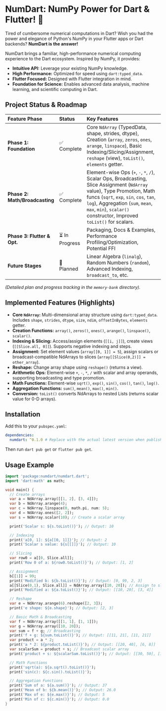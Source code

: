 # NumDart: NumPy Power for Dart & Flutter! 🚀

Tired of cumbersome numerical computations in Dart? Wish you had the power and
elegance of Python's NumPy in your Flutter apps or Dart backends? **NumDart is
the answer!**

NumDart brings a familiar, high-performance numerical computing experience to
the Dart ecosystem. Inspired by NumPy, it provides:

- **Intuitive API:** Leverage your existing NumPy knowledge.
- **High Performance:** Optimized for speed using `dart:typed_data`.
- **Flutter Focused:** Designed with Flutter integration in mind.
- **Foundation for Science:** Enables advanced data analysis, machine learning,
  and scientific computing in Dart.

## Project Status & Roadmap

| Feature Phase                  | Status         | Key Features                                                                                                                                                                                                                                                                     |
| :----------------------------- | :------------- | :------------------------------------------------------------------------------------------------------------------------------------------------------------------------------------------------------------------------------------------------------------------------------- |
| **Phase 1: Foundation**        | ✅ Complete    | Core `NdArray` (TypedData, shape, strides, dtype), Creation (`array`, `zeros`, `ones`, `arange`, `linspace`), Basic Indexing/Slicing/Assignment, `reshape` (view), `toList()`, `elements` getter.                                                                                |
| **Phase 2: Math/Broadcasting** | ✅ Complete    | Element-wise Ops (`+`, `-`, `*`, `/`), Scalar Ops, Broadcasting, Slice Assignment (`NdArray` value), Type Promotion, Math funcs (`sqrt`, `exp`, `sin`, `cos`, `tan`, `log`), Aggregation (`sum`, `mean`, `max`, `min`), `scalar()` constructor, Improved `toList()` for scalars. |
| **Phase 3: Flutter & Opt.**    | ⏳ In Progress | Packaging, Docs & Examples, Performance Profiling/Optimization, Potential FFI                                                                                                                                                                                                    |
| **Future Stages**              | 📅 Planned     | Linear Algebra (`linalg`), Random Numbers (`random`), Advanced Indexing, `broadcast_to`, etc.                                                                                                                                                                                    |

_(Detailed plan and progress tracking in the `memory-bank` directory)._

## Implemented Features (Highlights)

- **Core `NdArray`:** Multi-dimensional array structure using `dart:typed_data`.
  Includes `shape`, `strides`, `dtype`, `size`, `ndim`, `offsetInBytes`,
  `elements` getter.
- **Creation Functions:** `array()`, `zeros()`, `ones()`, `arange()`,
  `linspace()`, `scalar()`.
- **Indexing & Slicing:** Access/assign elements (`[[i, j]]`), create views
  (`[[Slice.all, 0]]`). Supports negative indexing and steps.
- **Assignment:** Set element values (`array[[0, 1]] = 5`), assign scalars or
  broadcast-compatible NdArrays to slices (`array[[Slice(0,2)]] = other_array`).
- **Reshape:** Change array shape using `reshape()` (returns a view).
- **Arithmetic Ops:** Element-wise `+`, `-`, `*`, `/` with scalar and array
  operands, supporting broadcasting and type promotion.
- **Math Functions:** Element-wise `sqrt()`, `exp()`, `sin()`, `cos()`, `tan()`,
  `log()`.
- **Aggregation Functions:** `sum()`, `mean()`, `max()`, `min()`.
- **Conversion:** `toList()` converts NdArrays to nested Lists (returns scalar
  value for 0-D arrays).

## Installation

Add this to your `pubspec.yaml`:

```yaml
dependencies:
  numdart: ^0.1.0 # Replace with the actual latest version when published
```

Then run `dart pub get` or `flutter pub get`.

## Usage Example

```dart
import 'package:numdart/numdart.dart';
import 'dart:math' as math;

void main() {
  // Create arrays
  var a = NdArray.array([[1, 2], [3, 4]]);
  var b = NdArray.arange(4);
  var c = NdArray.linspace(0, math.pi, num: 5);
  var d = NdArray.ones([2, 2]);
  var s = NdArray.scalar(10); // Create a scalar array

  print('Scalar s: ${s.toList()}'); // Output: 10

  // Indexing
  print('a[0, 1]: ${a[[0, 1]]}'); // Output: 2
  print('Scalar s value: ${s[[]]}'); // Output: 10

  // Slicing
  var row0 = a[[0, Slice.all]];
  print('Row 0 of a: ${row0.toList()}'); // Output: [1, 2]

  // Assignment
  b[[1]] = 99;
  print('Modified b: ${b.toList()}'); // Output: [0, 99, 2, 3]
  a[[Slice(0,1), Slice.all]] = NdArray.array([10, 20]); // Assign to slice
  print('Modified a: ${a.toList()}'); // Output: [[10, 20], [3, 4]]

  // Reshape
  var e = NdArray.arange(6).reshape([2, 3]);
  print('e shape: ${e.shape}'); // Output: [2, 3]

  // Basic Math & Broadcasting
  var f = NdArray.array([[1, 1], [1, 1]]);
  var g = NdArray.array([10, 20]);
  var sum = f + g; // Broadcasting
  print('f + g: ${sum.toList()}'); // Output: [[11, 21], [11, 21]]
  var product = a * 2;
  print('a * 2: ${product.toList()}'); // Output: [[20, 40], [6, 8]]
  var scalarSum = product + s; // Broadcast scalar array
  print('product + s: ${scalarSum.toList()}'); // Output: [[30, 50], [16, 18]]

  // Math Functions
  print('sqrt(a): ${a.sqrt().toList()}');
  print('sin(c): ${c.sin().toList()}');

  // Aggregation Functions
  print('Sum of a: ${a.sum()}'); // Output: 37
  print('Mean of b: ${b.mean()}'); // Output: 26.0
  print('Max of e: ${e.max()}'); // Output: 5
  print('Min of c: ${c.min()}'); // Output: 0.0
}
```
